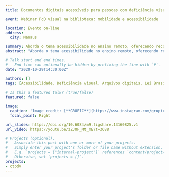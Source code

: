 ```yaml
---
title: Documentos digitais acessíveis para pessoas com deficiência visual

event: Webinar PcD visual na biblioteca: mobilidade e acessibilidade

location: Evento on-line
address:
  city: Manaus

summary: Aborda o tema acessibilidade no ensino remoto, oferecendo recomendações para a inclusão de estudantes com deficiência visual nas aulas e Ambientes Virtuais de Aprendizagem.
abstract: "Aborda o tema acessibilidade no ensino remoto, oferecendo recomendações para a inclusão de estudantes com deficiência visual nas aulas e Ambientes Virtuais de Aprendizagem."

# Talk start and end times.
#   End time can optionally be hidden by prefixing the line with `#`.
date: "2020-10-29T14:30:00Z"

authors: []
tags: [Acessibilidade. Deficiência visual. Arquivos digitais. Lei Brasileira de Acesso à Informação. Tecnologia Assistiva.]

# Is this a featured talk? (true/false)
featured: false

image:
  caption: 'Image credit: [**GRUPIC**](https://www.instagram.com/grupic.ufam/)'
  focal_point: Right

url_slides: https://doi.org/10.6084/m9.figshare.13160825.v1
url_video: https://youtu.be/zZJOF_Mt_mE?t=3688

# Projects (optional).
#   Associate this post with one or more of your projects.
#   Simply enter your project's folder or file name without extension.
#   E.g. `projects = ["internal-project"]` references `content/project/deep-learning/index.md`.
#   Otherwise, set `projects = []`.
projects:
- ctpdv
---
```


